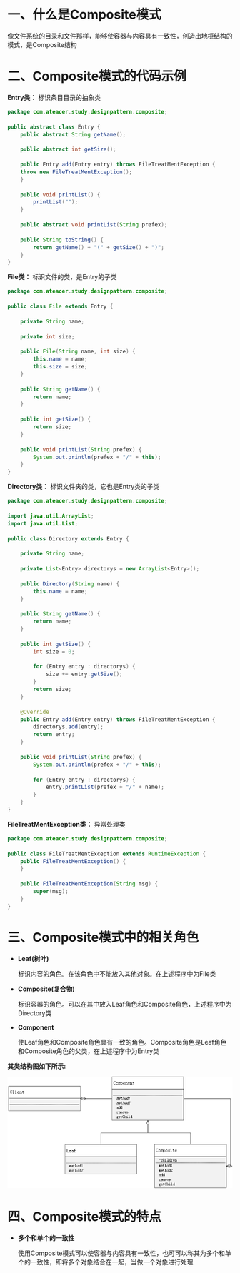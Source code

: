 

# 一、什么是Composite模式

像文件系统的目录和文件那样，能够使容器与内容具有一致性，创造出地柜结构的模式，是Composite结构

# 二、Composite模式的代码示例

**Entry类：** 标识条目目录的抽象类

```java
package com.ateacer.study.designpattern.composite;

public abstract class Entry {
    public abstract String getName();

    public abstract int getSize();

    public Entry add(Entry entry) throws FileTreatMentException {
    throw new FileTreatMentException();
    }

    public void printList() {
        printList("");
    }

    public abstract void printList(String prefex);

    public String toString() {
        return getName() + "(" + getSize() + ")";
    }
}
```

**File类：**  标识文件的类，是Entry的子类

```java
package com.ateacer.study.designpattern.composite;

public class File extends Entry {

    private String name;

    private int size;

    public File(String name, int size) {
        this.name = name;
        this.size = size;
    }

    public String getName() {
        return name;
    }

    public int getSize() {
        return size;
    }

    public void printList(String prefex) {
        System.out.println(prefex + "/" + this);
    }
}
```

**Directory类：** 标识文件夹的类，它也是Entry类的子类

```java
package com.ateacer.study.designpattern.composite;

import java.util.ArrayList;
import java.util.List;

public class Directory extends Entry {

    private String name;

    private List<Entry> directorys = new ArrayList<Entry>();

    public Directory(String name) {
        this.name = name;
    }

    public String getName() {
        return name;
    }

    public int getSize() {
        int size = 0;

        for (Entry entry : directorys) {
            size += entry.getSize();
        }
        return size;
    }

    @Override
    public Entry add(Entry entry) throws FileTreatMentException {
        directorys.add(entry);
        return entry;
    }

    public void printList(String prefex) {
        System.out.println(prefex + "/" + this);

        for (Entry entry : directorys) {
            entry.printList(prefex + "/" + name);
        }
    }
}
```

**FileTreatMentException类：** 异常处理类

```java
package com.ateacer.study.designpattern.composite;

public class FileTreatMentException extends RuntimeException {
    public FileTreatMentException() {
    }

    public FileTreatMentException(String msg) {
        super(msg);
    }
}
```

# 三、Composite模式中的相关角色

- **Leaf(树叶)**

  标识内容的角色。在该角色中不能放入其他对象。在上述程序中为File类

- **Composite(复合物)**

  标识容器的角色。可以在其中放入Leaf角色和Composite角色，上述程序中为Directory类

- **Component**

  使Leaf角色和Composite角色具有一致的角色。Composite角色是Leaf角色和Composite角色的父类，在上述程序中为Entry类

**其类结构图如下所示:**

![](../pictures/Composite模式类关系图.png)

# 四、Composite模式的特点

- **多个和单个的一致性**

  使用Composite模式可以使容器与内容具有一致性，也可可以称其为多个和单个的一致性，即将多个对象结合在一起，当做一个对象进行处理

